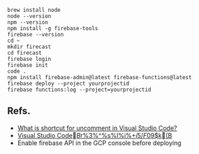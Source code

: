 ```
brew install node
node --version
npm --version
npm install -g firebase-tools
firebase --version
cd ~
mkdir firecast
cd firecast
firebase login
firebase init
code .
npm install firebase-admin@latest firebase-functions@latest
firebase deploy --project yourprojectid
firebase functions:log --project=yourprojectid
```

## Refs.
* [What is shortcut for uncomment in Visual Studio Code?](https://stackoverflow.com/questions/51383050/what-is-shortcut-for-uncomment-in-visual-studio-code)
* [Visual Studio Code$B$r%3%^%s%I%i%$%s$+$i5/F0$9$k(B](http://takezoe.hatenablog.com/entry/2015/11/22/181925)
* Enable firebase API in the GCP console before deploying 


